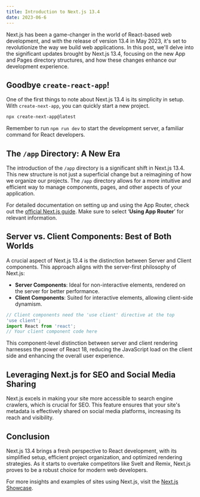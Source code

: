 ```yaml
---
title: Introduction to Next.js 13.4
date: 2023-06-6
---
```


Next.js has been a game-changer in the world of React-based web development, and with the release of version 13.4 in May 2023, it's set to revolutionize the way we build web applications. In this post, we'll delve into the significant updates brought by Next.js 13.4, focusing on the new App and Pages directory structures, and how these changes enhance our development experience.

## Goodbye `create-react-app`!

One of the first things to note about Next.js 13.4 is its simplicity in setup. With `create-next-app`, you can quickly start a new project.

```bash
npx create-next-app@latest
```

Remember to run `npm run dev` to start the development server, a familiar command for React developers.

## The `/app` Directory: A New Era

The introduction of the `/app` directory is a significant shift in Next.js 13.4. This new structure is not just a superficial change but a reimagining of how we organize our projects. The `/app` directory allows for a more intuitive and efficient way to manage components, pages, and other aspects of your application.

For detailed documentation on setting up and using the App Router, check out the [official Next.js guide](https://nextjs.org/docs/getting-started/installation). Make sure to select ‘**Using App Router**’ for relevant information.

## Server vs. Client Components: Best of Both Worlds

A crucial aspect of Next.js 13.4 is the distinction between Server and Client components. This approach aligns with the server-first philosophy of Next.js:

- **Server Components**: Ideal for non-interactive elements, rendered on the server for better performance.
- **Client Components**: Suited for interactive elements, allowing client-side dynamism.

```javascript
// Client components need the 'use client' directive at the top
'use client';
import React from 'react';
// Your client component code here
```

This component-level distinction between server and client rendering harnesses the power of React 18, reducing the JavaScript load on the client side and enhancing the overall user experience.

## Leveraging Next.js for SEO and Social Media Sharing

Next.js excels in making your site more accessible to search engine crawlers, which is crucial for SEO. This feature ensures that your site's metadata is effectively shared on social media platforms, increasing its reach and visibility.

## Conclusion

Next.js 13.4 brings a fresh perspective to React development, with its simplified setup, efficient project organization, and optimized rendering strategies. As it starts to overtake competitors like Svelt and Remix, Next.js proves to be a robust choice for modern web developers.

For more insights and examples of sites using Next.js, visit the [Next.js Showcase](https://nextjs.org/showcase).